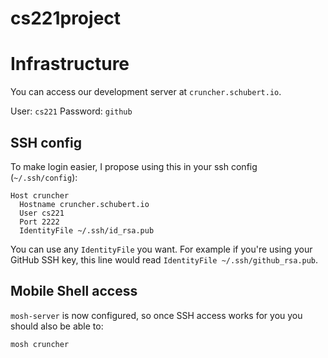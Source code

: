 # cs221project

# Infrastructure

You can access our development server at `cruncher.schubert.io`.

User: `cs221`
Password: `github`

## SSH config

To make login easier, I propose using this in your ssh config (`~/.ssh/config`):

```
Host cruncher
  Hostname cruncher.schubert.io
  User cs221
  Port 2222
  IdentityFile ~/.ssh/id_rsa.pub
```
You can use any `IdentityFile` you want. For example if you're using your GitHub SSH key, this line would read `IdentityFile ~/.ssh/github_rsa.pub`.

## Mobile Shell access

`mosh-server` is now configured, so once SSH access works for you you should also be able to:

```
mosh cruncher
```
